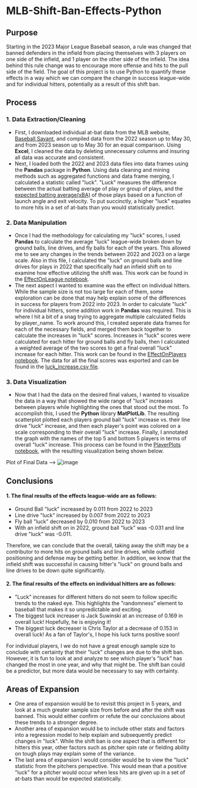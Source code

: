 # MLB-Shift-Ban-Effects-Python

## Purpose
Starting in the 2023 Major League Baseball season, a rule was changed that banned defenders in the infield from placing themselves with 3 players on one side of the infield, and 1 player on the other side of the infield. The idea behind this rule change was to encourage more offense and hits to the pull side of the field.  The goal of this project is to use Python to quantify these effects in a way which we can compare the change in success league-wide and for individual hitters, potentially as a result of this shift ban.

## Process
### 1. Data Extraction/Cleaning
* First, I downloaded individual at-bat data from the MLB website, [Baseball Savant](https://baseballsavant.mlb.com), and compiled data from the 2022 season up to May 30, and from 2023 season up to May 30 for an equal comparison.  Using **Excel**, I cleaned the data by deleting unnecessary columns and insuring all data was accurate and consistent.
* Next, I loaded both the 2022 and 2023 data files into data frames using the **Pandas** package in **Python**.  Using data cleaning and mining methods such as aggregated functions and data frame merging, I calculated a statistic called "luck".  "Luck" measures the difference between the actual batting average of play or group of plays, and the [expected batting average(xBA)](https://www.mlb.com/glossary/statcast/expected-batting-average) of those plays based on a function of launch angle and exit velocity.  To put succinctly, a higher "luck" equates to more hits in a set of at-bats than you would statistically predict.

### 2. Data Manipulation
* Once I had the methodology for calculating my "luck" scores, I used **Pandas** to calculate the average "luck" league-wide broken down by ground balls, line drives, and fly balls for each of the years.  This allowed me to see any changes in the trends between 2022 and 2023 on a large scale.  Also in this file, I calculated the "luck" on ground balls and line drives for plays in 2022 that specifically had an infield shift on to examine how effective utilizing the shift was. This work can be found in the [EffectOnLeague notebook](https://github.com/teddybishop9/MLB-Shift-Ban-Effects-Python/blob/main/EffectOnLeague.ipynb).
* The next aspect I wanted to examine was the effect on individual hitters.  While the sample size is not too large for each of them, some exploration can be done that may help explain some of the differences in success for players from 2022 into 2023. In order to calculate "luck" for individual hitters, some addition work in **Pandas** was required.  This is where I hit a bit of a snag trying to aggregate multiple calculated fields by player_name.  To work around this, I created seperate data frames for each of the necessary fields, and merged them back together to calculate the increases in "luck" scores. Increases in "luck" scores were calculated for each hitter for ground balls and fly balls, then I calculated a weighted average of the two scores to get a final overall "luck" increase for each hitter. This work can be found in the [EffectOnPlayers notebook](https://github.com/teddybishop9/MLB-Shift-Ban-Effects-Python/blob/main/EffectOnPlayers.ipynb). The data for all the final scores was exported and can be found in the [luck_increase.csv file](https://github.com/teddybishop9/MLB-Shift-Ban-Effects-Python/blob/main/luck_increase.csv).

### 3. Data Visualization
* Now that I had the data on the desired final values, I wanted to visualize the data in a way that showed the wide range of "luck" increases between players while highlighting the ones that stood out the most.  To accomplish this, I used the **Python** library **MatPlotLib**. The resulting scatterplot plotted each players ground ball "luck" increase vs. their line drive "luck" increase, and then each player's point was colored on a scale corresponding to their overall "luck" increase. Finally, I annotated the graph with the names of the top 5 and bottom 5 players in terms of overall "luck" increase. This process can be found in the [PlayerPlots notebook](https://github.com/teddybishop9/MLB-Shift-Ban-Effects-Python/blob/main/PlayerPlots.ipynb), with the resulting visualization being shown below.

Plot of Final Data --> ![image](https://github.com/teddybishop9/MLB-Shift-Ban-Effects-Python/assets/120417529/54a3da2c-b2dd-425f-b6d8-e05a13c883e2)

## Conclusions
#### 1. The final results of the effects league-wide are as follows:
* Ground Ball "luck" increased by 0.011 from 2022 to 2023
* Line drive "luck" increased by 0.007 from 2022 to 2023
* Fly ball "luck" decreased by 0.010 from 2022 to 2023
* With an infield shift on in 2022, ground ball "luck" was -0.031 and line drive "luck" was -0.011.

Therefore, we can conclude that the overall, taking away the shift may be a contributor to more hits on ground balls and line drives, while outfield positioning and defense may be getting better. In addition, we know that the infield shift was successful in causing hitter's "luck" on ground balls and line drives to be down quite significantly.
#### 2. The final results of the effects on individual hitters are as follows:
* "Luck" increases for different hitters do not seem to follow specific trends to the naked eye. This highlights the "randomness" element to baseball that makes it so unpredictable and exciting.
* The biggest luck increaser is Jack Suwinski at an increase of 0.169 in overall luck! Hopefully, he is enjoying it!
* The biggest luck decreaser is Chris Taylor at a decrease of 0.153 in overall luck! As a fan of Taylor's, I hope his luck turns positive soon!

For individual players, I we do not have a great enough sample size to conclude with certainty that their "luck" changes are due to the shift ban.  However, it is fun to look at and analyze to see which player's "luck" has changed the most in one year, and why that might be. The shift ban could be a predictor, but more data would be necessary to say with certainty.

## Areas of Expansion
* One area of expansion would be to revisit this project in 5 years, and look at a much greater sample size from before and after the shift was banned. This would either confirm or refute the our conclusions about these trends to a stronger degree.
* Another area of expansion would be to include other stats and factors into a regression model to help explain and subsequently predict changes in "luck". While the shift ban is one aspect that is different for hitters this year, other factors such as pitcher spin rate or fielding ability on tough plays may explain some of the variance.
* The last area of expansion I would consider would be to view the "luck" statistic from the pitchers perspective. This would mean that a positive "luck" for a pitcher would occur when less hits are given up in a set of at-bats than would be expected statistically.
